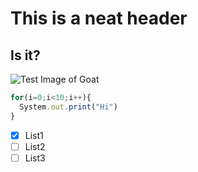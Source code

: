 # This is a neat header
## Is it?
![Test Image of Goat](https://upload.wikimedia.org/wikipedia/commons/b/b2/Hausziege_04.jpg)
```javascript
for(i=0;i<10;i++){
  System.out.print("Hi")
}
```
- [x] List1
- [ ] List2
- [ ] List3
